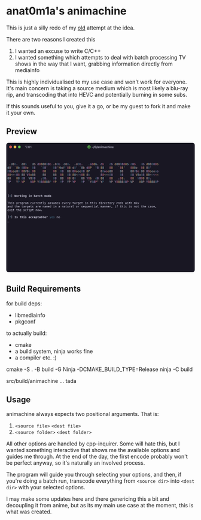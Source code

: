 # anat0m1a's animachine 

This is just a silly redo of my [old](https://github.com/anat0m1a/animachine) attempt at the idea.

There are two reasons I created this

1. I wanted an excuse to write C/C++
2. I wanted something which attempts to deal with batch processing TV shows in the way that I want, grabbing information directly from mediainfo

This is highly individualised to my use case and won't work for everyone. It's main concern is taking a source medium which is most likely a blu-ray rip, and transcoding that into HEVC and potentially burning in some subs.

If this sounds useful to you, give it a go, or be my guest to fork it and make it your own.

## Preview
![preview](./media/pv.png)

## Build Requirements

for build deps:
- libmediainfo
- pkgconf

to actually build:
- cmake 
- a build system, ninja works fine
- a compiler etc. :)

cmake -S . -B build -G Ninja -DCMAKE_BUILD_TYPE=Release
ninja -C build

src/build/animachine ... tada

## Usage

animachine always expects two positional arguments. That is:

1. `<source file>` `<dest file>`
2. `<source folder>` `<dest folder>`

All other options are handled by cpp-inquirer. Some will hate this, but I wanted something interactive that shows me the available options and guides me through.  At the end of the day, the first encode probably won't be perfect anyway, so it's naturally an involved process.

The program will guide you through selecting your options, and then, if you're doing a batch run, transcode everything from `<source dir>` into `<dest dir>` with your selected options.

I may make some updates here and there genericing this a bit and decoupling it from anime, but as its my main use case at the moment, this is what was created.
